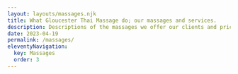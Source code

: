 ```yaml
---
layout: layouts/massages.njk
title: What Gloucester Thai Massage do; our massages and services.
description: Descriptions of the massages we offer our clients and pricing information with links to more detailed massage descriptions.
date: 2023-04-19
permalink: /massages/
eleventyNavigation:
  key: Massages
  order: 3
---
```


